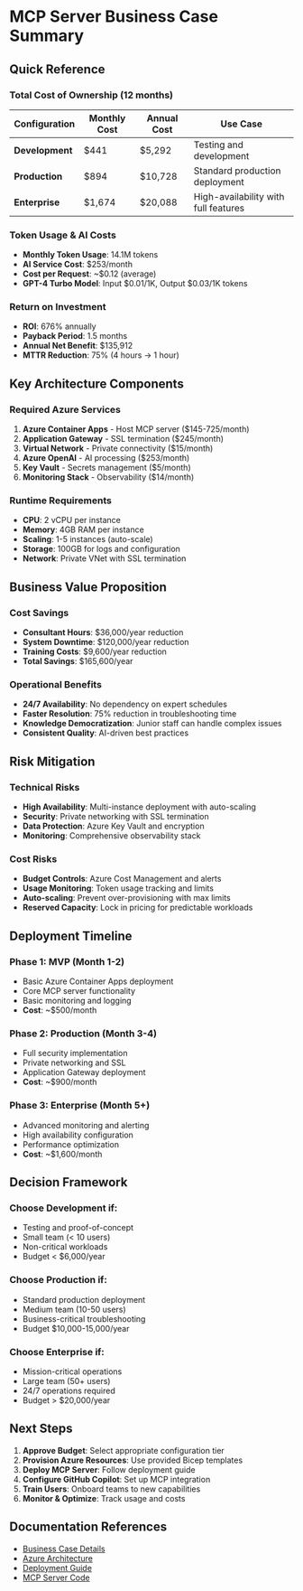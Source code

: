 # MCP Server Business Case Summary

## Quick Reference

### Total Cost of Ownership (12 months)
| Configuration | Monthly Cost | Annual Cost | Use Case |
|---------------|--------------|-------------|----------|
| **Development** | $441 | $5,292 | Testing and development |
| **Production** | $894 | $10,728 | Standard production deployment |
| **Enterprise** | $1,674 | $20,088 | High-availability with full features |

### Token Usage & AI Costs
- **Monthly Token Usage**: 14.1M tokens
- **AI Service Cost**: $253/month
- **Cost per Request**: ~$0.12 (average)
- **GPT-4 Turbo Model**: Input $0.01/1K, Output $0.03/1K tokens

### Return on Investment
- **ROI**: 676% annually
- **Payback Period**: 1.5 months
- **Annual Net Benefit**: $135,912
- **MTTR Reduction**: 75% (4 hours → 1 hour)

## Key Architecture Components

### Required Azure Services
1. **Azure Container Apps** - Host MCP server ($145-725/month)
2. **Application Gateway** - SSL termination ($245/month)
3. **Virtual Network** - Private connectivity ($15/month)
4. **Azure OpenAI** - AI processing ($253/month)
5. **Key Vault** - Secrets management ($5/month)
6. **Monitoring Stack** - Observability ($14/month)

### Runtime Requirements
- **CPU**: 2 vCPU per instance
- **Memory**: 4GB RAM per instance
- **Scaling**: 1-5 instances (auto-scale)
- **Storage**: 100GB for logs and configuration
- **Network**: Private VNet with SSL termination

## Business Value Proposition

### Cost Savings
- **Consultant Hours**: $36,000/year reduction
- **System Downtime**: $120,000/year reduction
- **Training Costs**: $9,600/year reduction
- **Total Savings**: $165,600/year

### Operational Benefits
- **24/7 Availability**: No dependency on expert schedules
- **Faster Resolution**: 75% reduction in troubleshooting time
- **Knowledge Democratization**: Junior staff can handle complex issues
- **Consistent Quality**: AI-driven best practices

## Risk Mitigation

### Technical Risks
- **High Availability**: Multi-instance deployment with auto-scaling
- **Security**: Private networking with SSL termination
- **Data Protection**: Azure Key Vault and encryption
- **Monitoring**: Comprehensive observability stack

### Cost Risks
- **Budget Controls**: Azure Cost Management and alerts
- **Usage Monitoring**: Token usage tracking and limits
- **Auto-scaling**: Prevent over-provisioning with max limits
- **Reserved Capacity**: Lock in pricing for predictable workloads

## Deployment Timeline

### Phase 1: MVP (Month 1-2)
- Basic Azure Container Apps deployment
- Core MCP server functionality
- Basic monitoring and logging
- **Cost**: ~$500/month

### Phase 2: Production (Month 3-4)
- Full security implementation
- Private networking and SSL
- Application Gateway deployment
- **Cost**: ~$900/month

### Phase 3: Enterprise (Month 5+)
- Advanced monitoring and alerting
- High availability configuration
- Performance optimization
- **Cost**: ~$1,600/month

## Decision Framework

### Choose **Development** if:
- Testing and proof-of-concept
- Small team (< 10 users)
- Non-critical workloads
- Budget < $6,000/year

### Choose **Production** if:
- Standard production deployment
- Medium team (10-50 users)
- Business-critical troubleshooting
- Budget $10,000-15,000/year

### Choose **Enterprise** if:
- Mission-critical operations
- Large team (50+ users)
- 24/7 operations required
- Budget > $20,000/year

## Next Steps

1. **Approve Budget**: Select appropriate configuration tier
2. **Provision Azure Resources**: Use provided Bicep templates
3. **Deploy MCP Server**: Follow deployment guide
4. **Configure GitHub Copilot**: Set up MCP integration
5. **Train Users**: Onboard teams to new capabilities
6. **Monitor & Optimize**: Track usage and costs

## Documentation References

- [Business Case Details](./business-case-azure-deployment.md)
- [Azure Architecture](./azure-architecture.md)  
- [Deployment Guide](./deployment-guide.md)
- [MCP Server Code](../src/mcp_server.py)